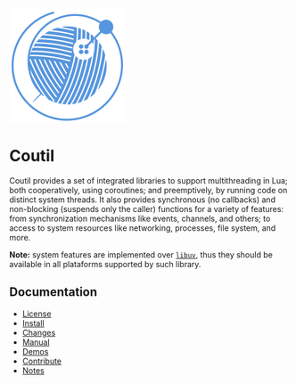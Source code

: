 ![logo](doc/logo.svg)

Coutil
======

Coutil provides a set of integrated libraries to support multithreading in Lua;
both cooperatively, using coroutines;
and preemptively, by running code on distinct system threads.
It also provides synchronous (no callbacks) and non-blocking (suspends only the caller) functions for a variety of features:
from synchronization mechanisms like events, channels, and others;
to access to system resources like networking, processes, file system, and more.

**Note:** system features are implemented over [`libuv`](https://libuv.org/),
thus they should be available in all plataforms supported by such library.

Documentation
-------------

- [License](LICENSE)
- [Install](doc/install.md)
- [Changes](doc/changelog.md)
- [Manual](doc/manual.md)
- [Demos](demo)
- [Contribute](doc/contributing.md)
- [Notes](doc/devnotes.md)
